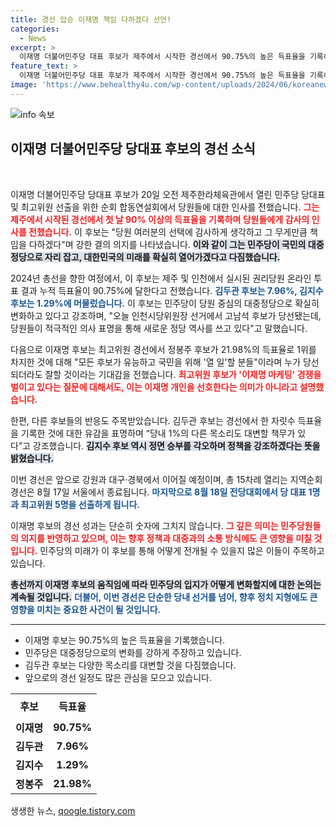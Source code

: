 ```yaml
---
title: 경선 압승 이재명 책임 다하겠다 선언!
categories:
  - News
excerpt: >
  이재명 더불어민주당 대표 후보가 제주에서 시작한 경선에서 90.75%의 높은 득표율을 기록하며 당원들에 대한 감사와 책임을 다짐했다. 민주당의 대중정당 전환을 강조한 그의 발언과 향후 일정에 귀추가 주목된다!
feature_text: >
  이재명 더불어민주당 대표 후보가 제주에서 시작한 경선에서 90.75%의 높은 득표율을 기록하며 당원들에 대한 감사와 책임을 다짐했다. 민주당의 대중정당 전환을 강조한 그의 발언과 향후 일정에 귀추가 주목된다!
image: 'https://www.behealthy4u.com/wp-content/uploads/2024/06/koreanews.jpg'
---
```


<p><img src="https://www.behealthy4u.com/wp-content/uploads/2024/06/koreanews.jpg" alt="info 속보" /></p>

<h2 data-ke-size="size26">이재명 더불어민주당 당대표 후보의 경선 소식</h2>

<p data-ke-size="size16">&nbsp;</p>

<p>이재명 더불어민주당 당대표 후보가 20일 오전 제주한라체육관에서 열린 민주당 당대표 및 최고위원 선출을 위한 순회 합동연설회에서 당원들에 대한 인사를 전했습니다. <b><span style="color: #ee2323;">그는 제주에서 시작된 경선에서 첫 날 90% 이상의 득표율을 기록하며 당원들에게 감사의 인사를 전했습니다.</span></b> 이 후보는 "당원 여러분의 선택에 감사하게 생각하고 그 무게만큼 책임을 다하겠다"며 강한 결의 의지를 나타냈습니다. <b><span style="background-color: #21538527;">이와 같이 그는 민주당이 국민의 대중정당으로 자리 잡고, 대한민국의 미래를 확실히 열어가겠다고 다짐했습니다.</span></b></p>

<p>2024년 총선을 향한 여정에서, 이 후보는 제주 및 인천에서 실시된 권리당원 온라인 투표 결과 누적 득표율이 90.75%에 달한다고 전했습니다. <b><span style="color: #1a5490;">김두관 후보는 7.96%, 김지수 후보는 1.29%에 머물렀습니다.</span></b> 이 후보는 민주당이 당원 중심의 대중정당으로 확실히 변화하고 있다고 강조하며, "오늘 인천시당위원장 선거에서 고남석 후보가 당선됐는데, 당원들이 적극적인 의사 표명을 통해 새로운 정당 역사를 쓰고 있다"고 말했습니다. </p>

<p>다음으로 이재명 후보는 최고위원 경선에서 정봉주 후보가 21.98%의 득표율로 1위를 차지한 것에 대해 "모든 후보가 유능하고 국민을 위해 '열 일'할 분들"이라며 누가 당선되더라도 잘할 것이라는 기대감을 전했습니다. <b><span style="color: #ee2323;">최고위원 후보가 '이재명 마케팅' 경쟁을 벌이고 있다는 질문에 대해서도, 이는 이재명 개인을 선호한다는 의미가 아니라고 설명했습니다.</span></b> </p>

<p>한편, 다른 후보들의 반응도 주목받았습니다. 김두관 후보는 경선에서 한 자릿수 득표율을 기록한 것에 대한 유감을 표명하며 “당내 1%의 다른 목소리도 대변할 책무가 있다”고 강조했습니다. <b><span style="background-color: #21538527;">김지수 후보 역시 정면 승부를 각오하며 정책을 강조하겠다는 뜻을 밝혔습니다.</span></b> </p>

<p>이번 경선은 앞으로 강원과 대구·경북에서 이어질 예정이며, 총 15차례 열리는 지역순회 경선은 8월 17일 서울에서 종료됩니다. <b><span style="color: #1a5490;">마지막으로 8월 18일 전당대회에서 당 대표 1명과 최고위원 5명을 선출하게 됩니다.</span></b> </p>

<p data-ke-size="size16"></p> 

<p>이재명 후보의 경선 성과는 단순히 숫자에 그치지 않습니다. <b><span style="color: #ee2323;">그 깊은 의미는 민주당원들의 의지를 반영하고 있으며, 이는 향후 정책과 대중과의 소통 방식에도 큰 영향을 미칠 것입니다.</span></b> 민주당의 미래가 이 후보를 통해 어떻게 전개될 수 있을지 많은 이들이 주목하고 있습니다. </p>

<p><b><span style="background-color: #21538527;">총선까지 이재명 후보의 움직임에 따라 민주당의 입지가 어떻게 변화할지에 대한 논의는 계속될 것입니다.</span></b> <b><span style="color: #1a5490;">더불어, 이번 경선은 단순한 당내 선거를 넘어, 향후 정치 지형에도 큰 영향을 미치는 중요한 사건이 될 것입니다.</span></b> </p>

<hr>

<ul>
   <li>이재명 후보는 90.75%의 높은 득표율을 기록했습니다.</li>
   <li>민주당은 대중정당으로의 변화를 강하게 주장하고 있습니다.</li>
   <li>김두관 후보는 다양한 목소리를 대변할 것을 다짐했습니다.</li>
   <li>앞으로의 경선 일정도 많은 관심을 모으고 있습니다.</li>
</ul>

<table style="width: 100%; border-collapse: collapse;">
   <tr>
       <th style="text-align: center; height: 40px;"><b>후보</b></th>
       <th style="text-align: center; height: 40px;"><b>득표율</b></th>
   </tr>
   <tr>
       <td style="text-align: center; height: 17px;"><b>이재명</b></td>
       <td style="text-align: center; height: 17px;"><b>90.75%</b></td>
   </tr>
   <tr>
       <td style="text-align: center; height: 17px;"><b>김두관</b></td>
       <td style="text-align: center; height: 17px;"><b>7.96%</b></td>
   </tr>
   <tr>
       <td style="text-align: center; height: 17px;"><b>김지수</b></td>
       <td style="text-align: center; height: 17px;"><b>1.29%</b></td>
   </tr>
   <tr>
       <td style="text-align: center; height: 17px;"><b>정봉주</b></td>
       <td style="text-align: center; height: 17px;"><b>21.98%</b></td>
   </tr>
</table> 

<p data-ke-size="size16"></p>
생생한 뉴스, <a href="https://qoogle.tistory.com" rel="dofollow">qoogle.tistory.com</a>


